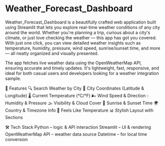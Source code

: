 # Weather_Forecast_Dashboard
 Weather_Forecast_Dashboard is a beautifully crafted web application built using Streamlit that lets you explore real-time weather conditions of any city around the world. Whether you're planning a trip, curious about a city's climate, or just love checking the weather — this app has got you covered. With just one click, you can view detailed weather insights such as temperature, humidity, pressure, wind speed, sunrise/sunset time, and more — all neatly organized and visually presented.

The app fetches live weather data using the OpenWeatherMap API, ensuring accurate and timely updates. It's lightweight, fast, responsive, and ideal for both casual users and developers looking for a weather integration sample.

🚀 Features
🔍 Search Weather by City
📍 City Coordinates (Latitude & Longitude)
🌡️ Current Temperature (°C/°F)
🌬️ Wind Speed & Direction
💧 Humidity & Pressure
🌫️ Visibility & Cloud Cover
🌄 Sunrise & Sunset Time
🌍 Country & Timezone Info
🧭 Feels Like Temperature
📊 Stylish Layout with Sections

🛠️ Tech Stack
Python – logic & API interaction
Streamlit – UI & rendering
OpenWeatherMap API – weather data source
Datetime – for local time conversion

